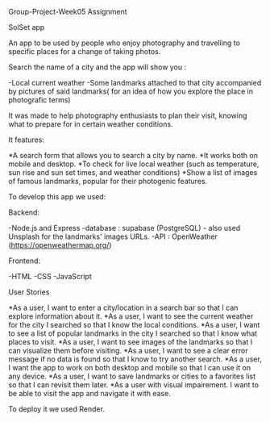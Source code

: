 
Group-Project-Week05 Assignment 

SolSet app

An app to be used by people who enjoy photography and travelling to specific places for a change of taking photos.

Search the name of a city and the app will show you :

-Local current weather
-Some landmarks attached to that city accompanied by pictures of said landmarks( for an idea of how you explore the place in photografic terms)

It was made to help photography enthusiasts to plan their visit, knowing what to prepare for in certain weather conditions.

It features:

*A search form that allows you to search a city by name.
*It works both on mobile and desktop.
*To check for live local weather (such as temperature, sun rise and sun set times, and weather conditions)
*Show a list of images of famous landmarks, popular for their photogenic features. 

To develop this app we used:

  Backend: 

-Node.js and Express
-database : supabase (PostgreSQL) - also used Unsplash for the landmarks' images URLs.
-API : OpenWeather (https://openweathermap.org/) 

  Frontend:

-HTML
-CSS
-JavaScript

User Stories

*As a user, I want to enter a city/location in a search bar so that I can explore information about it.
*As a user, I want to see the current weather for the city I searched so that I know the local conditions.
*As a user, I want to see a list of popular landmarks in the city I searched so that I know what places to visit.
*As a user, I want to see images of the landmarks so that I can visualize them before visiting.
*As a user, I want to see a clear error message if no data is found so that I know to try another search.
*As a user, I want the app to work on both desktop and mobile so that I can use it on any device.
*As a user, I want to save landmarks or cities to a favorites list so that I can revisit them later.
*As a user with visual impairement. I want to be able to visit the app and navigate it with ease.


To deploy it we used Render.





